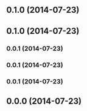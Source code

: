 ## 0.1.0 (2014-07-23)


## 0.1.0 (2014-07-23)


### 0.0.1 (2014-07-23)


### 0.0.1 (2014-07-23)


### 0.0.1 (2014-07-23)


## 0.0.0 (2014-07-23)


